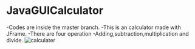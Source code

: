 # JavaGUICalculator
-Codes are inside the master branch.
-This is an calculator made with JFrame.
-There are four operation
-Adding,subtraction,multiplication and divide.
![calculater](https://github.com/user-attachments/assets/546e0341-2cb4-4ddb-b886-3e6f4a18892f)
